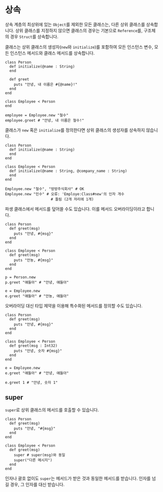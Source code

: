 # 상속

상속 계층의 최상위에 있는 `Object`를 제외한 모든 클래스는, 다른 상위 클래스를 상속합니다. 상위 클래스를 지정하지 않으면 클래스의 경우는 기본으로 `Reference`를, 구조체의 경우 `Struct`를 상속합니다.

클래스는 상위 클래스의 생성자(`new`와 `initialize`)를 포함하여 모든 인스턴스 변수, 모든 인스턴스 메서드와 클래스 메서드를 상속합니다.

```crystal
class Person
  def initialize(@name : String)
  end

  def greet
    puts "안녕, 내 이름은 #{@name}!"
  end
end

class Employee < Person
end

employee = Employee.new "철수"
employee.greet # "안녕, 내 이름은 철수!"
```

클래스가 `new` 혹은 `initialize`를 정의한다면 상위 클래스의 생성자를 상속하지 않습니다.

```crystal
class Person
  def initialize(@name : String)
  end
end

class Employee < Person
  def initialize(@name : String, @company_name : String)
  end
end

Employee.new "철수", "방방주식회사" # OK
Employee.new "민수" # 오류: 'Employe:Class#new'의 인자 개수
                     # 틀림 (2개 자리에 1개)
```

파생 클래스에서 메서드를 덮어쓸 수도 있습니다. 이를 메서드 오버라이딩이라고 합니다.

```crystal
class Person
  def greet(msg)
    puts "안녕, #{msg}"
  end
end

class Employee < Person
  def greet(msg)
    puts "안뇽, #{msg}"
  end
end

p = Person.new
p.greet "얘들아" # "안녕, 얘들아"

e = Employee.new
e.greet "얘들아" # "안뇽, 얘들아"
```

오버라이딩 대신 타입 제약을 이용해 특수화된 메서드를 정의할 수도 있습니다.

```crystal
class Person
  def greet(msg)
    puts "안녕, #{msg}"
  end
end

class Employee < Person
  def greet(msg : Int32)
    puts "안녕, 숫자 #{msg}"
  end
end

e = Employee.new
e.greet "얘들아" # "안녕, 얘들아"

e.greet 1 # "안녕, 숫자 1"
```

## super

`super`로 상위 클래스의 메서드를 호출할 수 있습니다.

```crystal
class Person
  def greet(msg)
    puts "안녕, "#{msg}"
  end
end

class Employee < Person
  def greet(msg)
    super # super(msg)와 동일
    super("다른 메시지")
  end
end
```

인자나 괄호 없이도 `super`는 메서드가 받은 것과 동일한 메서드를 받습니다. 인자를 넘길 경우, 그 인자를 대신 받습니다.

